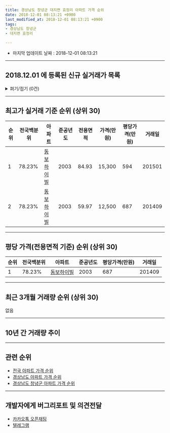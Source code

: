 ```yaml
---
title: 경상남도 창녕군 대지면 효정리 아파트 가격 순위
date: 2018-12-01 08:13:21 +0900
last_modified_at: 2018-12-01 08:13:21 +0900
tags:
- 경상남도 창녕군
- 대지면 효정리

---
```


* 마지막 업데이트 날짜 : 2018-12-01 08:13:21

---

## 2018.12.01 에 등록된 신규 실거래가 목록

<details>
<summary>펴기/접기 (0건)</summary>
<div markdown="1">

|아파트|전국백분위|준공년도|전용면적|가격(만원)|평당가격(만원)|거래일|
|---|---|---|---|---|---|---|
|없음|||||||


</div>
</details>

---

## 최고가 실거래 기준 순위 (상위 30)


|순위|전국백분위|아파트|준공년도|전용면적|가격(만원)|평당가격(만원)|거래일|
|---|---|---|---|---|---|---|---|
|1|78.23%|[동보하이빌](https://search.naver.com/search.naver?query=%EA%B2%BD%EC%83%81%EB%82%A8%EB%8F%84+%EC%B0%BD%EB%85%95%EA%B5%B0+%EB%8C%80%EC%A7%80%EB%A9%B4+%ED%9A%A8%EC%A0%95%EB%A6%AC+%EB%8F%99%EB%B3%B4%ED%95%98%EC%9D%B4%EB%B9%8C)|2003|84.93|15,300|594|201501|
|2|78.23%|[동보하이빌](https://search.naver.com/search.naver?query=%EA%B2%BD%EC%83%81%EB%82%A8%EB%8F%84+%EC%B0%BD%EB%85%95%EA%B5%B0+%EB%8C%80%EC%A7%80%EB%A9%B4+%ED%9A%A8%EC%A0%95%EB%A6%AC+%EB%8F%99%EB%B3%B4%ED%95%98%EC%9D%B4%EB%B9%8C)|2003|59.97|12,500|687|201409|


---

## 평당 가격(전용면적 기준) 순위 (상위 30)


|순위|전국백분위|아파트|준공년도|평당가격(만원)|거래일|
|---|---|---|---|---|---|
|1|78.23%|[동보하이빌](https://search.naver.com/search.naver?query=%EA%B2%BD%EC%83%81%EB%82%A8%EB%8F%84+%EC%B0%BD%EB%85%95%EA%B5%B0+%EB%8C%80%EC%A7%80%EB%A9%B4+%ED%9A%A8%EC%A0%95%EB%A6%AC+%EB%8F%99%EB%B3%B4%ED%95%98%EC%9D%B4%EB%B9%8C)|2003|687|201409|


---

## 최근 3개월 거래량 순위 (상위 30)

없음

---

## 10년 간 거래량 추이


<div style="width:100%;">
    <canvas id="deal_progress" height="250"></canvas>
</div>

<script>
new Chart(document.getElementById("deal_progress"), {
    type: 'line',
    data: {
        labels: ['200812','200901','200902','200903','200904','200905','200906','200907','200908','200909','200910','200911','200912','201001','201002','201003','201004','201005','201006','201007','201008','201009','201010','201011','201012','201101','201102','201103','201104','201105','201106','201107','201108','201109','201110','201111','201112','201201','201202','201203','201204','201205','201206','201207','201208','201209','201210','201211','201212','201301','201302','201303','201304','201305','201306','201307','201308','201309','201310','201311','201312','201401','201402','201403','201404','201405','201406','201407','201408','201409','201410','201411','201412','201501','201502','201503','201504','201505','201506','201507','201508','201509','201510','201511','201512','201601','201602','201603','201604','201605','201606','201607','201608','201609','201610','201611','201612','201701','201702','201703','201704','201705','201706','201707','201708','201709','201710','201711','201712','201801','201802','201803','201804','201805','201806','201807','201808','201809','201810','201811','201812'],
        datasets: [{
            label: '실거래 수',
            pointRadius: 1,
            data: [0, 0, 1, 1, 4, 2, 1, 0, 3, 1, 1, 0, 1, 1, 2, 1, 3, 1, 2, 1, 1, 3, 2, 2, 1, 1, 2, 0, 2, 2, 1, 0, 0, 0, 0, 2, 1, 0, 2, 1, 1, 0, 0, 0, 0, 1, 0, 0, 0, 2, 0, 0, 1, 1, 0, 0, 1, 2, 1, 1, 1, 2, 0, 1, 1, 0, 0, 0, 0, 1, 0, 1, 0, 2, 0, 0, 1, 0, 2, 0, 0, 0, 1, 0, 0, 0, 1, 2, 0, 3, 0, 3, 0, 1, 3, 0, 0, 1, 1, 0, 0, 1, 0, 1, 1, 0, 1, 1, 0, 2, 0, 0, 2, 0, 1, 0, 0, 0, 0, 0, 0],
            borderColor: "rgba(255, 201, 14, 1)",
            backgroundColor: "rgba(255, 201, 14, 0.5)",
            fill: true,
        }]
    },
    options: {
        responsive: true,
        title: {
            display: true,
            text: '10년간 거래량 추이'
        },
        tooltips: {
            mode: 'index',
            intersect: false,
        },
        hover: {
            mode: 'nearest',
            intersect: true
        },
        scales: {
            xAxes: [{
                display: true,
                scaleLabel: {
                    display: true,
                    labelString: '년/월'
                }
            }],
            yAxes: [{
                display: true,
                ticks: {
                    suggestedMin: 0,
                },
                scaleLabel: {
                    display: true,
                    labelString: '실거래 수'
                }
            }]
        }
    }
});

</script>


---

## 관련 순위

- [전국 아파트 가격 순위](https://inasie.github.io/apt-ranking/전국)
- [경상남도 아파트 가격 순위](https://inasie.github.io/apt-ranking/경상남도)
- [경상남도 창녕군 아파트 가격 순위](https://inasie.github.io/apt-ranking/경상남도-창녕군)


---

## 개발자에게 버그리포트 및 의견전달

- [카카오톡 오픈채팅](https://open.kakao.com/o/gLJUAP4)
- [텔레그램](https://t.me/inasie)

